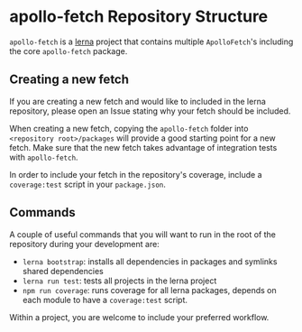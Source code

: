 # apollo-fetch Repository Structure

`apollo-fetch` is a [lerna](https://github.com/lerna/lerna) project that contains multiple `ApolloFetch`'s including the core `apollo-fetch` package.

## Creating a new fetch

If you are creating a new fetch and would like to included in the lerna repository, please open an Issue stating why your fetch should be included.

When creating a new fetch, copying the `apollo-fetch` folder into `<repository root>/packages` will provide a good starting point for a new fetch.
Make sure that the new fetch takes advantage of integration tests with `apollo-fetch`.

In order to include your fetch in the repository's coverage, include a `coverage:test` script in your `package.json`.

## Commands

A couple of useful commands that you will want to run in the root of the repository during your development are:

* `lerna bootstrap`: installs all dependencies in packages and symlinks shared dependencies
* `lerna run test`: tests all projects in the lerna project
* `npm run coverage`: runs coverage for all lerna packages, depends on each module to have a `coverage:test` script.

Within a project, you are welcome to include your preferred workflow.
